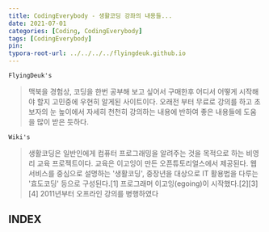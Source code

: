 ```yaml
---
title: CodingEverybody - 생활코딩 강좌의 내용들...
date: 2021-07-01
categories: [Coding, CodingEverybody]
tags: [CodingEverybody]
pin:
typora-root-url: ../../../../flyingdeuk.github.io
---
```



`FlyingDeuk's`
> 맥북을 경험상, 코딩을 한번 공부해 보고 싶어서 구매한후 어디서 어떻게 시작해야 할지 고민중에 우현히 알게된 사이트이다.
> 오래전 부터 무료로 강의를 하고 초보자의 눈 높이에서 자세히 천천히 강의하는 내용에 반하여 좋은 내용들에 도움을 많이 받은 듯하다.
>

`Wiki's`
> 생활코딩은 일반인에게 컴퓨터 프로그래밍을 알려주는 것을 목적으로 하는 비영리 교육 프로젝트이다. 교육은 이고잉이 만든 오픈튜토리얼스에서 제공된다. 웹서비스를 중심으로 설명하는 '생활코딩', 중장년을 대상으로 IT 활용법을 다루는 '효도코딩' 등으로 구성된다.[1] 프로그래머 이고잉(egoing)이 시작했다.[2][3][4] 2011년부터 오프라인 강의를 병행하였다

## INDEX

